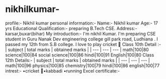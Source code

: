 # nikhilkumar-
profile:- 
Nikhil kumar
personal information:-
Name:- 
Nikhil kumar
Age:- 
17 yrs
Educational Qualification:-
preparing B.Tech CSE.
Address:- 
karsar,buxar(bihar)
My introduction:- 
I'm nikhil Kumar. I'm preparing CSE student in Guru Nanak Dev engineering college gill park road, Ludhiana . I passed my 12th from S.B college. I love to play cricket 🏏 
Class 10th Detail :-
| subject | total marks | obtained marks |
| --- | --- | --- |
math|100|80
science|100|84
social science|100|86
hindi|100|91
English|100|80
Class 12th Details:-
| subject | total marks | obtained marks |
| --- | --- | --- |
math|100|96
physics|100|85
chemistry|100|79
hindi|100|86
english|100|77
intrest:- 
•cricket 🏏•kabbadi •running 
Excel certificate:-


